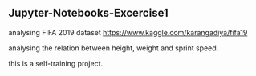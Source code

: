 ## Jupyter-Notebooks-Excercise1

analysing FIFA 2019 dataset
https://www.kaggle.com/karangadiya/fifa19

analysing the relation between height, weight and sprint speed. 

this is a self-training project.
